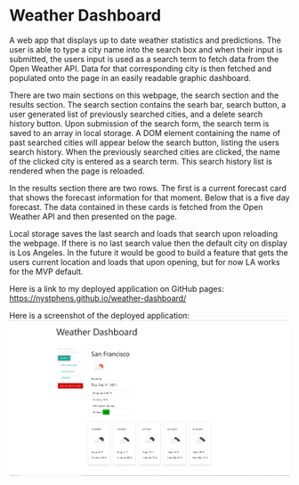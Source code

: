 # Weather Dashboard
A web app that displays up to date weather statistics and predictions.  The user is able to type a city name into the search box and when their input is submitted, the users input is used as a search term to fetch data from the Open Weather API.  Data for that corresponding city is then fetched and populated onto the page in an easily readable graphic dashboard.  

There are two main sections on this webpage, the search section and the results section.  The search section contains the searh bar, search button, a user generated list of previously searched cities, and a delete search history button.  Upon submission of the search form, the search term is saved to an array in local storage.  A DOM element containing the name of past searched cities will appear below the search button, listing the users search history.  When the previously searched cities are clicked, the name of the clicked city is entered as a search term. This search history list is rendered when the page is reloaded.

In the results section there are two rows.  The first is a current forecast card that shows the forecast information for that moment.  Below that is a five day forecast.  The data contained in these cards is fetched from the Open Weather API and then presented on the page.  

Local storage saves the last search and loads that search upon reloading the webpage.  If there is no last search value then the default city on display is Los Angeles.  In the future it would be good to build a feature that gets the users current location and loads that upon opening, but for now LA works for the MVP default.

Here is a link to my deployed application on GitHub pages:
https://nystphens.github.io/weather-dashboard/


Here is a screenshot of the deployed application:
![weather dashboard screenshot](./assets/weather-dashboard.png)
